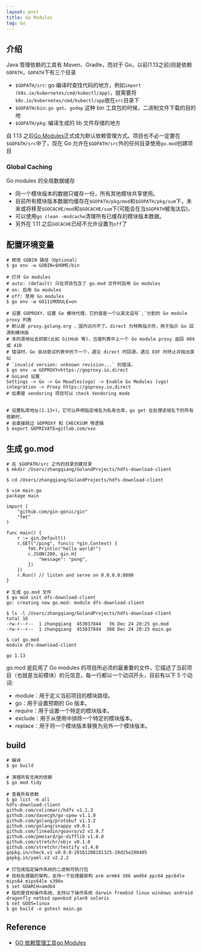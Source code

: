```yaml
---
layout: post
title: Go Modules
tag: Go
---
```


## 介绍
Java 管理依赖的工具有 Maven、Gradle，而对于 Go，以前(1.13之前)则是依赖`GOPATH`，`GOPATH`下有三个目录
* `$GOPATH/src`: go 编译时查找代码的地方，例如`import (k8s.io/kubernetes/cmd/kubectl/app)`，就需要将`k8s.io/kubernetes/cmd/kubectl/app`放在`src`目录下
* `$GOPATH/bin`: `go get`、`godep` 这种 bin 工具包的时候，二进制文件下载的目的地
* `$GOPATH/pkg`: 编译生成的 lib 文件存储的地方

自 1.13 之后[Go Modules](https://blog.golang.org/using-go-modules)正式成为默认依赖管理方式。项目也不必一定要在`$GOPATH/src`中了，现在 Go 允许在`$GOPATH/src`外的任何目录使用`go.mod`创建项目

### Global Caching
Go modules 的全局数据缓存
* 同一个模块版本的数据只缓存一份，所有其他模块共享使用。
* 目前所有模块版本数据均缓存在`$GOPATH/pkg/mod`和`$GOPATH/pkg/sum`下，未来或将移至`$GOCACHE/mod`和`$GOCACHE/sum`下(可能会在当`$GOPATH`被淘汰后)。
* 可以使用`go clean -modcache`清理所有已缓存的模块版本数据。
* 另外在 1.11 之后`GOCACHE`已经不允许设置为`off`了

## 配置环境变量
```shell
# 修改 GOBIN 路径（Optional）
$ go env -w GOBIN=$HOME/bin

# 打开 Go modules
# auto: (default) 只在项目包含了 go.mod 文件时启用 Go modules
# on: 启用 Go modules
# off: 禁用 Go modules
$ go env -w GO111MODULE=on

# 设置 GOPROXY，设置 Go 模块代理，它的值是一个以英文逗号`,`分割的 Go module proxy 列表
# 默认是 proxy.golang.org ，国内访问不了。direct 为特殊指示符，用于指示 Go 回源到模块版
# 本的源地址去抓取(比如 GitHub 等)，当值列表中上一个 Go module proxy 返回 404 或 410 
# 错误时，Go 自动尝试列表中的下一个，遇见 direct 时回源，遇见 EOF 时终止并抛出类似 
# `invalid version: unknown revision...` 的错误。
$ go env -w GOPROXY=https://goproxy.io,direct
# GoLand 设置
Settings -> Go -> Go Moudles(vgo) -> Enable Go Modules (vgo) integration -> Proxy https://goproxy.io,direct
# 如果是 vendoring 项目可以 check Vendoring mode 


# 设置私库地址(1.13+)，它可以声明指定域名为私有仓库，go get 在处理该域名下的所有依赖时，
# 会直接跳过 GOPROXY 和 CHECKSUM 等逻辑
$ export GOPRIVATE=gitlab.com/xxx
```

## 生成 go.mod
```shell
# 在 $GOPATH/src 之外的目录创建目录
$ mkdir /Users/zhangqiang/GolandProjects/hdfs-download-client

$ cd /Users/zhangqiang/GolandProjects/hdfs-download-client

$ vim main.go
package main

import (
    "github.com/gin-gonic/gin"
    "fmt"
)

func main() {
    r := gin.Default()
    r.GET("/ping", func(c *gin.Context) {
        fmt.Println("hello world!")
        c.JSON(200, gin.H{
            "message": "pong",
        })
    })
    r.Run() // listen and serve on 0.0.0.0:8080
}

# 生成 go.mod 文件
$ go mod init dfs-download-client
go: creating new go.mod: module dfs-download-client

$ ls -l /Users/zhangqiang/GolandProjects/hdfs-download-client
total 16
-rw-r--r--  1 zhangqiang  453037844   36 Dec 24 20:25 go.mod
-rw-r--r--  1 zhangqiang  453037844  308 Dec 24 20:25 main.go

$ cat go.mod 
module dfs-download-client

go 1.13
```

go.mod 是启用了 Go modules 的项目所必须的最重要的文件，它描述了当前项目（也就是当前模块）的元信息，每一行都以一个动词开头，目前有以下 5 个动词:
* module：用于定义当前项目的模块路径。
* go：用于设置预期的 Go 版本。
* require：用于设置一个特定的模块版本。
* exclude：用于从使用中排除一个特定的模块版本。
* replace：用于将一个模块版本替换为另外一个模块版本。

## build
```shell
# 编译
$ go build

# 清理所有无用的依赖
$ go mod tidy

# 查看所有依赖
$ go list -m all
hdfs-download-client
github.com/colinmarc/hdfs v1.1.3
github.com/davecgh/go-spew v1.1.0
github.com/golang/protobuf v1.3.2
github.com/golang/snappy v0.0.1
github.com/linkedin/goavro/v2 v2.9.7
github.com/pmezard/go-difflib v1.0.0
github.com/stretchr/objx v0.1.0
github.com/stretchr/testify v1.4.0
gopkg.in/check.v1 v0.0.0-20161208181325-20d25e280405
gopkg.in/yaml.v2 v2.2.2

# 打包成指定操作系统的二进制可执行包
# 目标处理器的架构，支持一下处理器架构 arm arm64 386 amd64 ppc64 ppc64le mips64 mips64le s390x
$ set GOARCH=amd64
# 指的是目标操作系统，支持以下操作系统 darwin freebsd linux windows android dragonfly netbsd openbsd plan9 solaris
$ set GOOS=linux
$ go build -o gotest main.go
```

## Reference
* [GO 依赖管理工具go Modules](https://segmentfault.com/a/1190000020543746)